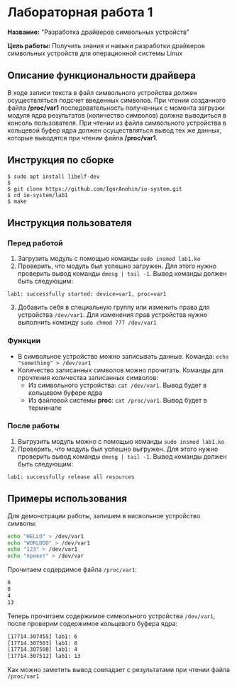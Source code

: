 # Лабораторная работа 1

**Название:** "Разработка драйверов символьных устройств"

**Цель работы:** Получить знания и навыки разработки драйверов символьных устройств для операционной системы Linux

## Описание функциональности драйвера

В ходе записи текста в файл символьного устройства должен осуществляться подсчет введенных символов. При чтении созданного файла **/proc/var1** последовательность полученных с момента загрузки модуля ядра результатов (количество символов) должна выводиться в консоль пользователя.
При чтении из файла символьного устройства в кольцевой буфер ядра должен осуществляться вывод тех же данных, которые выводятся при чтении файла **/proc/var1**.

## Инструкция по сборке

```shell
$ sudo apt install libelf-dev
$
$ git clone https://github.com/IgorAnohin/io-system.git
$ cd io-system/lab1
$ make
```

## Инструкция пользователя
### Перед работой
1) Загрузить модуль с помощью команды `sudo insmod lab1.ko`
2) Проверить, что модуль был успешно загружен. Для этого нужно проверить вывод команды `dmesg | tail -1`. Вывод команды должен быть следующим:
```
lab1: successfully started: device=var1, proc=var1
```
3) Добавить себя в специальную группу или изменить права для устройства `/dev/var1`. Для изменения прав устройства нужно выполнить команду `sudo chmod 777 /dev/var1`

### Функции
- В символьное устройство можно записывать данные. Команда: `echo "something" > /dev/var1`
- Количество записанных символов можно прочитать. Команды для прочтения количества записанных символов:
    - Из символьного устройства: `cat /dev/var1`. Вывод будет в кольцевом буфере ядра
    - Из файловой системы **proc**: `cat /proc/var1`. Вывод будет в терминале

### После работы
1) Выгрузить модуль можно с помощью команды `sudo insmod lab1.ko`
2) Проверить, что модуль был успешно выгружен. Для этого нужно проверить вывод команды `dmesg | tail -1`. Вывод команды должен быть следующим:
```
lab1: successfully release all resources
```

## Примеры использования
Для демонстрации работы, запишем в висвольное устройство символы:
```sh
echo "HELLO" > /dev/var1
echo "WORLDDD" > /dev/var1
echo "123" > /dev/var1
echo "привет" > /dev/var
```
Прочитаем содердимое файла `/proc/var1`:
```sh
6
8
4
13
```

Теперь прочитаем содержимое символьного устройства `/dev/var1`, после проверим содержимое кольцевого буфера ядра:
```sh
[17714.307455] lab1: 6
[17714.307503] lab1: 8
[17714.307508] lab1: 4
[17714.307512] lab1: 13
```
Как можно заметить вывод совпадает с результатами при чтении файла `/proc/var1`

